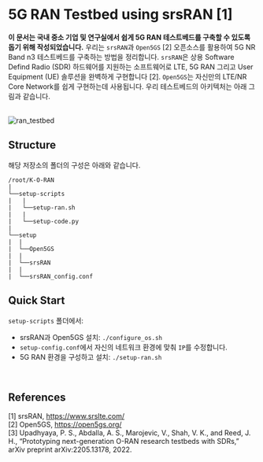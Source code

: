 # 5G RAN Testbed using srsRAN [1]

**이 문서는 국내 중소 기업 및 연구실에서 쉽게 5G RAN 테스트베드를 구축할 수 있도록 돕기 위해 작성되었습니다.** 우리는 `srsRAN`과 `Open5GS` [2] 오픈소스를 활용하여
5G NR Band n3 테스트베드를 구축하는 방법을 정리합니다. `srsRAN`은 상용 Software Defind Radio (SDR) 하드웨어를 지원하는 소프트웨어로 LTE, 5G RAN 그리고 User Equipment (UE)
솔루션을 완벽하게 구현합니다 [2]. `Open5GS`는 자신만의 LTE/NR Core Network를 쉽게 구현하는데 사용됩니다. 우리 테스트베드의 아키텍처는 아래 그림과 같습니다.
<br />
<br />


![ran_testbed](https://user-images.githubusercontent.com/28584258/226221865-c89d7dbd-9976-49bb-9d8a-76d159411b7e.png)


## Structure

해당 저장소의 폴더의 구성은 아래와 같습니다.
<br />

```
/root/K-O-RAN 
|
└──setup-scripts
|   |
|   └──setup-ran.sh
|   |
|   └──setup-code.py
|   
└──setup
|  |
|  └──Open5GS
|  |
|  └──srsRAN
|  |
|  └──srsRAN_config.conf
```

## Quick Start

`setup-scripts` 폴더에서: <br />
- srsRAN과 Open5GS 설치: `./configure_os.sh`
- `setup-config.conf`에서 자신의 네트워크 환경에 맞춰 `IP`를 수정합니다. <br />
- 5G RAN 환경을 구성하고 설치: `./setup-ran.sh`


<br />

## References

[1] srsRAN, https://www.srslte.com/ <br />
[2] Open5GS, https://open5gs.org/ <br />
[3] Upadhyaya, P. S., Abdalla, A. S., Marojevic, V., Shah, V. K., and Reed, J. H., “Prototyping next-generation O-RAN research testbeds with SDRs,” arXiv preprint arXiv:2205.13178, 2022.

